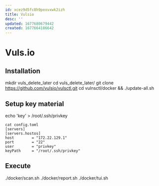 ```yaml
---
id: xcez9d5fc8h9pexvxwk2izh
title: Vulsio
desc: ''
updated: 1677680679442
created: 1677664186642
---
```


# Vuls.io

## Installation
mkdir vuls_delete_later
cd vuls_delete_later/
git clone https://github.com/vulsio/vulsctl.git
cd vulnsctl/docker && ./update-all.sh

## Setup key material
echo 'key' > /root/.ssh/privkey
```
cat config.toml
[servers]
[servers.hostos]
host        = "172.22.129.1"
port        = "22"
user        = "privkey"
keyPath     = "/root/.ssh/privkey"
```

## Execute
./docker/scan.sh
./docker/report.sh
./docker/tui.sh
